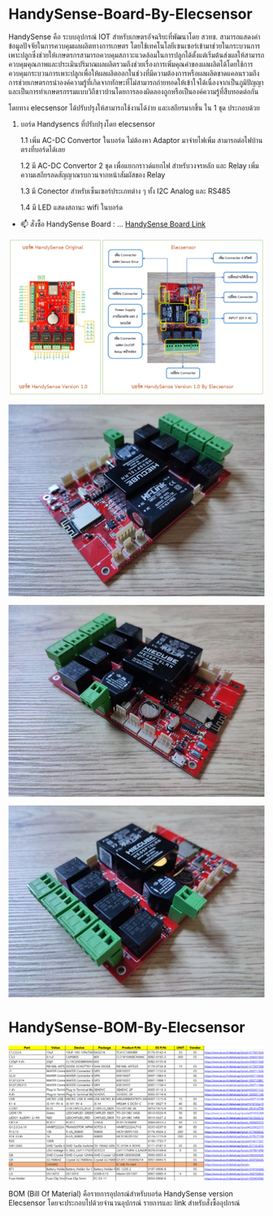 # HandySense-Board-By-Elecsensor

HandySense คือ ระบบอุปกรณ์ IOT สำหรับเกษตรอัจฉริยะที่พัฒนาโดย สวทช. สามารถแสดงค่าข้อมูลปัจจัยในการควบคุมผลผลิตทางการเกษตร โดยใช้เทคโนโลยีเซนเซอร์เข้ามาช่วยในกระบวนการเพาะปลูกซึ่งช่วยให้เกษตรกรสามารถควบคุมสภาวะแวดล้อมในการปลูกได้ตั้งแต่เริ่มต้นส่งผลให้สามารถควบคุมคุณภาพและประเมินปริมาณผลผลิตรวมถึงช่วยเรื่องการเพิ่มคุณค่าของผลผลิตได้โดยใช้การควบคุมกระบวนการเพาะปลูกเพื่อให้ผลผลิตออกในช่วงที่มีความต้องการหรือผลผลิตขาดแคลนรวมถึงการช่วยเกษตรกรนำองค์ความรู้ที่เกิดจากทักษะที่ไม่สามารถถ่ายทอดให้เข้าใจได้เนื่องจากเป็นภูมิปัญญาและเป็นการทำเกษตรกรรมแบบวิถีชาวบ้านโดยการลองผิดลองถูกหรือเป็นองค์ความรู้ที่สืบทอดต่อกัน

โดยทาง elecsensor ได้ปรับปรุงให้สามารถใช้งานได้ง่าย และเสถียรมากขึ้น
ใน 1 ชุด ประกอบด้วย
1. บอร์ด Handysencs ที่ปรับปรุงโดย elecsensor

     1.1 เพิ่ม AC-DC Convertor ในบอร์ด ไม่ต้องหา Adaptor มาจ่ายไฟเพิ่ม สามารถต่อไฟบ้านตรงที่บอร์ดได้เลย
   
     1.2 มี AC-DC Convertor 2 ชุด เพื่อแยกกราวด์แยกไฟ สำหรับวงจรหลัก และ Relay เพิ่มความเสถียรลดสัญญาณรบกวนจากหน้าสัมผัสของ Relay
    
     1.3 มี Conector สำหรับเซ็นเซอร์ประเภทต่าง ๆ ทั้ง I2C  Analog และ RS485 
     
     1.4 มี LED แสดงสถานะ wifi ในบอร์ด

- 📫 สั่งซื้อ HandySense Board : ...
[HandySense Board Link](http://www.elecsensor.com/)

![hds-logo_0](https://github.com/Elecsensor/Elecsensor/blob/main/%E0%B9%80%E0%B8%9B%E0%B8%A3%E0%B8%B5%E0%B8%A2%E0%B8%9A%E0%B9%80%E0%B8%97%E0%B8%B5%E0%B8%A2%E0%B8%9A%E0%B8%9A%E0%B8%AD%E0%B8%A3%E0%B9%8C%E0%B8%94.PNG)

![hds-logo_0](https://github.com/Elecsensor/Elecsensor/blob/main/HandySense_%E0%B9%92%E0%B9%91%E0%B9%90%E0%B9%96%E0%B9%92%E0%B9%99_1.jpg)

![hds-logo_0](https://github.com/Elecsensor/Elecsensor/blob/main/HandySense_%E0%B9%92%E0%B9%91%E0%B9%90%E0%B9%96%E0%B9%92%E0%B9%99_2.jpg)

![hds-logo_0](https://github.com/Elecsensor/Elecsensor/blob/main/HandySense_%E0%B9%92%E0%B9%91%E0%B9%90%E0%B9%96%E0%B9%92%E0%B9%99_3.jpg)

#
# HandySense-BOM-By-Elecsensor
![hds-logo_0](https://github.com/Elecsensor/Elecsensor/blob/main/BOM.PNG)

BOM (Bill Of Material) คือรายการอุปกรณ์สำหรับบอร์ด HandySense version Elecsensor โดยจะประกอบไปด้วยจำนวนอุปกรณ์ รายการและ link สำหรับสั่งซื้ออุปกรณ์
